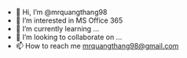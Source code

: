 - 👋 Hi, I’m @mrquangthang98
- 👀 I’m interested in MS Office 365
- 🌱 I’m currently learning ...
- 💞️ I’m looking to collaborate on ...
- 📫 How to reach me mrquangthang98@gmail.com

<!---
mrquangthang98/mrquangthang98 is a ✨ special ✨ repository because its `README.md` (this file) appears on your GitHub profile.
You can click the Preview link to take a look at your changes.
--->
